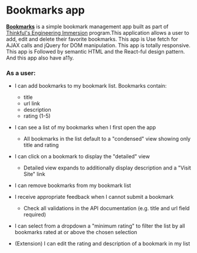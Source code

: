 # Bookmarks app

**[Bookmarks](https://max7586.github.io/ahmed-bookmarks-app/)** is a simple bookmark management app built as part of [Thinkful's Engineering Immersion](https://www.thinkful.com/bootcamp/web-development/full-time/) program.This application allows a user to add, edit and delete their favorite bookmarks. This app is Use fetch for AJAX calls and jQuery for DOM manipulation. This app is totally responsive. This app is Followed by semantic HTML and the React-ful design pattern. And this app also have a11y.

### As a user:

* I can add bookmarks to my bookmark list. Bookmarks contain:
  * title
  * url link
  * description
  * rating (1-5)
* I can see a list of my bookmarks when I first open the app

  * All bookmarks in the list default to a "condensed" view showing only title and rating
* I can click on a bookmark to display the "detailed" view

  * Detailed view expands to additionally display description and a "Visit Site" link
* I can remove bookmarks from my bookmark list

* I receive appropriate feedback when I cannot submit a bookmark

  * Check all validations in the API documentation (e.g. title and url field required)
* I can select from a dropdown a "minimum rating" to filter the list by all bookmarks rated at or above the chosen selection

* (Extension) I can edit the rating and description of a bookmark in my list
